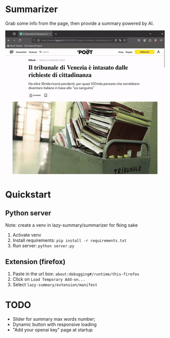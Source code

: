 # Summarizer
Grab some info from the page, then provide a summary powered by AI.

![gif](showcase.gif)

# Quickstart
## Python server
Note: create a venv in lazy-summary/summarizer for fking sake
1. Activate venv
2. Install requirements: ```pip install -r requirements.txt```
3. Run server: ```python server.py```

## Extension (firefox)
1. Paste in the url box: ```about:debugging#/runtime/this-firefox```
2. Click on ```Load Temporary Add-on...```
3. Select ```lazy-summary/extension/manifest```

# TODO
- Slider for summary max words number;
- Dynamic button with responsive loading
- "Add your openai key" page at startup